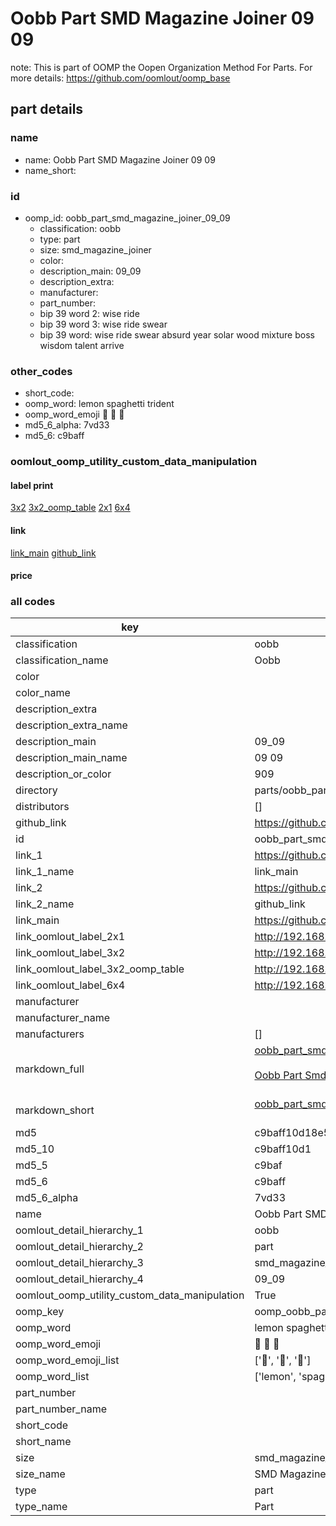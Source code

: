 # Oobb Part SMD Magazine Joiner 09 09  

note: This is part of OOMP the Oopen Organization Method For Parts. For more details: https://github.com/oomlout/oomp_base

##  part details





### name
* name: Oobb Part SMD Magazine Joiner 09 09
* name_short: 
### id
* oomp_id: oobb_part_smd_magazine_joiner_09_09
  * classification: oobb
  * type: part
  * size: smd_magazine_joiner
  * color: 
  * description_main: 09_09
  * description_extra: 
  * manufacturer: 
  * part_number: 
  * bip 39 word 2: wise ride
  * bip 39 word 3: wise ride swear
  * bip 39 word: wise ride swear absurd year solar wood mixture boss wisdom talent arrive

### other_codes
* short_code: 
* oomp_word: lemon spaghetti trident
* oomp_word_emoji :lemon: :spaghetti: :trident:
* md5_6_alpha: 7vd33
* md5_6: c9baff






### oomlout_oomp_utility_custom_data_manipulation
#### label print
[3x2](http://192.168.1.245:1112/?label=oomp%207vd33)
[3x2_oomp_table](http://192.168.1.107:1112/?label=oomp%207vd33)
[2x1](http://192.168.1.242:1112/?label=oomp%207vd33)
[6x4](http://192.168.1.55:1112/?label=oomp%207vd33)    

#### link

[link_main](https://github.com/oomlout/oomlout_oomp_current_version_messy/tree/main/parts/oobb_part_smd_magazine_joiner_09_09) [github_link](https://github.com/oomlout/oomlout_oomp_part_src/tree/main/parts/oobb_part_smd_magazine_joiner_09_09)                             

#### price







### all codes 
| key | value |  
| --- | --- |  
| classification | oobb |  
| classification_name | Oobb |  
| color |  |  
| color_name |  |  
| description_extra |  |  
| description_extra_name |  |  
| description_main | 09_09 |  
| description_main_name | 09 09 |  
| description_or_color | 909 |  
| directory | parts/oobb_part_smd_magazine_joiner_09_09 |  
| distributors | [] |  
| github_link | https://github.com/oomlout/oomlout_oomp_part_src/tree/main/parts/oobb_part_smd_magazine_joiner_09_09 |  
| id | oobb_part_smd_magazine_joiner_09_09 |  
| link_1 | https://github.com/oomlout/oomlout_oomp_current_version_messy/tree/main/parts/oobb_part_smd_magazine_joiner_09_09 |  
| link_1_name | link_main |  
| link_2 | https://github.com/oomlout/oomlout_oomp_part_src/tree/main/parts/oobb_part_smd_magazine_joiner_09_09 |  
| link_2_name | github_link |  
| link_main | https://github.com/oomlout/oomlout_oomp_current_version_messy/tree/main/parts/oobb_part_smd_magazine_joiner_09_09 |  
| link_oomlout_label_2x1 | http://192.168.1.242:1112/?label=oomp%207vd33 |  
| link_oomlout_label_3x2 | http://192.168.1.245:1112/?label=oomp%207vd33 |  
| link_oomlout_label_3x2_oomp_table | http://192.168.1.107:1112/?label=oomp%207vd33 |  
| link_oomlout_label_6x4 | http://192.168.1.55:1112/?label=oomp%207vd33 |  
| manufacturer |  |  
| manufacturer_name |  |  
| manufacturers | [] |  
| markdown_full | [oobb_part_smd_magazine_joiner_09_09](https://github.com/oomlout/oomlout_oomp_current_version_messy/tree/main/parts/oobb_part_smd_magazine_joiner_09_09)<br>[](https://github.com/oomlout/oomlout_oomp_current_version_messy/tree/main/parts/oobb_part_smd_magazine_joiner_09_09)<br>[Oobb Part Smd Magazine Joiner 09 09](https://github.com/oomlout/oomlout_oomp_current_version_messy/tree/main/parts/oobb_part_smd_magazine_joiner_09_09)<br><br> |  
| markdown_short | [oobb_part_smd_magazine_joiner_09_09](https://github.com/oomlout/oomlout_oomp_current_version_messy/tree/main/parts/oobb_part_smd_magazine_joiner_09_09)<br><br> |  
| md5 | c9baff10d18e5fa739ff7011b72e5fe3 |  
| md5_10 | c9baff10d1 |  
| md5_5 | c9baf |  
| md5_6 | c9baff |  
| md5_6_alpha | 7vd33 |  
| name | Oobb Part SMD Magazine Joiner 09 09 |  
| oomlout_detail_hierarchy_1 | oobb |  
| oomlout_detail_hierarchy_2 | part |  
| oomlout_detail_hierarchy_3 | smd_magazine_joiner |  
| oomlout_detail_hierarchy_4 | 09_09 |  
| oomlout_oomp_utility_custom_data_manipulation | True |  
| oomp_key | oomp_oobb_part_smd_magazine_joiner_09_09 |  
| oomp_word | lemon spaghetti trident |  
| oomp_word_emoji | :lemon: :spaghetti: :trident: |  
| oomp_word_emoji_list | [':lemon:', ':spaghetti:', ':trident:'] |  
| oomp_word_list | ['lemon', 'spaghetti', 'trident'] |  
| part_number |  |  
| part_number_name |  |  
| short_code |  |  
| short_name |  |  
| size | smd_magazine_joiner |  
| size_name | SMD Magazine Joiner |  
| type | part |  
| type_name | Part |  
